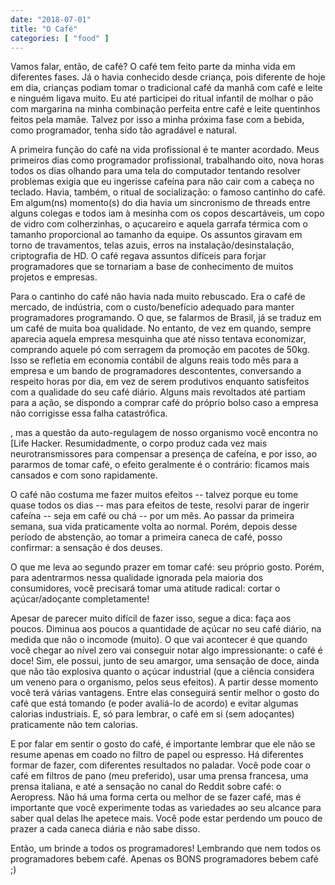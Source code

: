 ```yaml
---
date: "2018-07-01"
title: "O Café"
categories: [ "food" ]
---
```

Vamos falar, então, de café? O café tem feito parte da minha vida em diferentes fases. Já o havia conhecido desde criança, pois diferente de hoje em dia, crianças podiam tomar o tradicional café da manhã com café e leite e ninguém ligava muito. Eu até participei do ritual infantil de molhar o pão com margarina na minha combinação perfeita entre café e leite quentinhos feitos pela mamãe. Talvez por isso a minha próxima fase com a bebida, como programador, tenha sido tão agradável e natural.



A primeira função do café na vida profissional é te manter acordado. Meus primeiros dias como programador profissional, trabalhando oito, nova horas todos os dias olhando para uma tela do computador tentando resolver problemas exigia que eu ingerisse cafeína para não cair com a cabeça no teclado. Havia, também, o ritual de socialização: o famoso cantinho do café. Em algum(ns) momento(s) do dia havia um sincronismo de threads entre alguns colegas e todos iam à mesinha com os copos descartáveis, um copo de vidro com colherzinhas, o açucareiro e aquela garrafa térmica com o tamanho proporcional ao tamanho da equipe. Os assuntos giravam em torno de travamentos, telas azuis, erros na instalação/desinstalação, criptografia de HD. O café regava assuntos difíceis para forjar programadores que se tornariam a base de conhecimento de muitos projetos e empresas.

Para o cantinho do café não havia nada muito rebuscado. Era o café de mercado, de indústria, com o custo/benefício adequado para manter programadores programando. O que, se falarmos de Brasil, já se traduz em um café de muita boa qualidade. No entanto, de vez em quando, sempre aparecia aquela empresa mesquinha que até nisso tentava economizar, comprando aquele pó com serragem da promoção em pacotes de 50kg. Isso se refletia em economia contábil de alguns reais todo mês para a empresa e um bando de programadores descontentes, conversando a respeito horas por dia, em vez de serem produtivos enquanto satisfeitos com a qualidade do seu café diário. Alguns mais revoltados até partiam para a ação, se dispondo a comprar café do próprio bolso caso a empresa não corrigisse essa falha catastrófica.

, mas a questão da auto-regulagem de nosso organismo você encontra no [Life Hacker. Resumidadmente, o corpo produz cada vez mais neurotransmissores para compensar a presença de cafeína, e por isso, ao pararmos de tomar café, o efeito geralmente é o contrário: ficamos mais cansados e com sono rapidamente.

O café não costuma me fazer muitos efeitos -- talvez porque eu tome quase todos os dias -- mas para efeitos de teste, resolvi parar de ingerir cafeína -- seja em café ou chá -- por um mês. Ao passar da primeira semana, sua vida praticamente volta ao normal. Porém, depois desse período de abstenção, ao tomar a primeira caneca de café, posso confirmar: a sensação é dos deuses.

O que me leva ao segundo prazer em tomar café: seu próprio gosto. Porém, para adentrarmos nessa qualidade ignorada pela maioria dos consumidores, você precisará tomar uma atitude radical: cortar o açúcar/adoçante completamente!

Apesar de parecer muito difícil de fazer isso, segue a dica: faça aos poucos. Diminua aos poucos a quantidade de açúcar no seu café diário, na medida que não o incomode (muito). O que vai acontecer é que quando você chegar ao nível zero vai conseguir notar algo impressionante: o café é doce! Sim, ele possui, junto de seu amargor, uma sensação de doce, ainda que não tão explosiva quanto o açúcar industrial (que a ciência considera um veneno para o organismo, pelos seus efeitos). A partir desse momento você terá várias vantagens. Entre elas conseguirá sentir melhor o gosto do café que está tomando (e poder avaliá-lo de acordo) e evitar algumas calorias industriais. E, só para lembrar, o café em si (sem adoçantes) praticamente não tem calorias.

E por falar em sentir o gosto do café, é importante lembrar que ele não se resume apenas em coado no filtro de papel ou espresso. Há diferentes formar de fazer, com diferentes resultados no paladar. Você pode coar o café em filtros de pano (meu preferido), usar uma prensa francesa, uma prensa italiana, e até a sensação no canal do Reddit sobre café: o Aeropress. Não há uma forma certa ou melhor de se fazer café, mas é importante que você experimente todas as variedades ao seu alcance para saber qual delas lhe apetece mais. Você pode estar perdendo um pouco de prazer a cada caneca diária e não sabe disso.

Então, um brinde a todos os programadores! Lembrando que nem todos os programadores bebem café. Apenas os BONS programadores bebem café ;)
